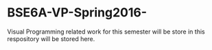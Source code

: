 # BSE6A-VP-Spring2016-
Visual Programming related work for this semester will be store in this respository will be stored here.
